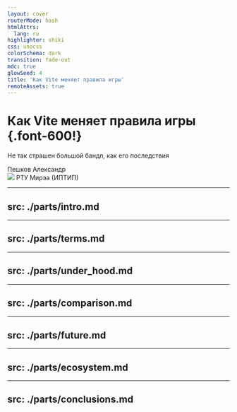 ```yaml
---
layout: cover
routerMode: hash
htmlAttrs:
  lang: ru
highlighter: shiki
css: unocss
colorSchema: dark
transition: fade-out
mdc: true
glowSeed: 4
title: 'Как Vite меняет правила игры'
remoteAssets: true
---
```


# Как Vite меняет правила игры {.font-600!}

<p text-2xl mt--1 op50>Не так страшен большой бандл, как его последствия</p>

<div abs-br mx-10 my-6 flex="~ col" text-sm text-right> 
  <div text-sm opacity-60>Пешков Александр</div>
  <div flex="~ items-center" gap-2>
    <img w-4 h-4 src="https://avatars.githubusercontent.com/u/142091957?s=200&v=4" />
    <span text-xs opacity-50 pt-1>РТУ Мирэа (ИПТИП)</span>
  </div>
</div>

---
src: ./parts/intro.md
---

---
src: ./parts/terms.md
---

---
src: ./parts/under_hood.md
---

---
src: ./parts/comparison.md
---

---
src: ./parts/future.md
---

---
src: ./parts/ecosystem.md
---

---
src: ./parts/conclusions.md
---